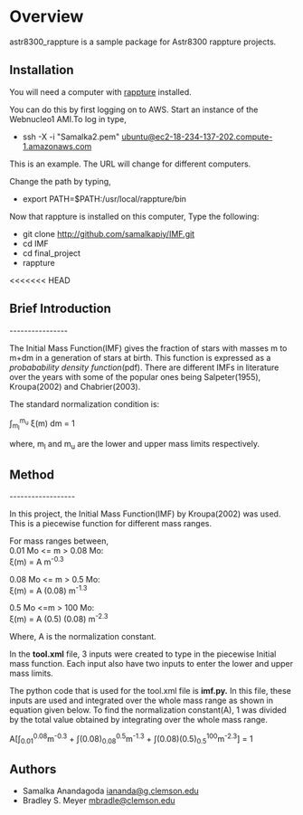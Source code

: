 Overview
========

astr8300_rappture is a sample package for Astr8300 rappture projects.

Installation
------------

You will need a computer with [rappture](https://nanohub.org/infrastructure/rappture/) installed.

You can do this by first logging on to AWS. Start an instance of the Webnucleo1 AMI.To log in type,
* ssh -X -i "Samalka2.pem" ubuntu@ec2-18-234-137-202.compute-1.amazonaws.com

This is an example. The URL will change for different computers. 

Change the path by typing, 
* export PATH=$PATH:/usr/local/rappture/bin

Now that rappture is installed on this computer, 
 Type the following:

* git clone http://github.com/samalkapiy/IMF.git
* cd IMF
* cd final_project
* rappture

<<<<<<< HEAD
<h2> Brief Introduction </h2>
----------------

The Initial Mass Function(IMF) gives the fraction of stars with masses m to m+dm in a generation of stars at birth. This function is expressed as a <i> probabability density function</i>(pdf). There are different IMFs in literature over the years with some of the popular ones being Salpeter(1955), Kroupa(2002) and Chabrier(2003). 

The standard normalization condition is:

&int;<sub>m<sub>l</sub></sub><sup>m<sub>u</sub></sup> &xi;(m) dm = 1

where, m<sub>l</sub> and m<sub>u</sub> are the lower and upper mass limits respectively.  

<h2> Method </h2>
------------------

In this project, the Initial Mass Function(IMF) by Kroupa(2002) was used. This is a piecewise function for different mass ranges. 

For mass ranges between,
<br>0.01 Mo <= m > 0.08 Mo:</br>
       &xi;(m) = A m<sup>-0.3</sup> 

0.08 Mo <= m > 0.5 Mo:
      <br> &xi;(m) = A (0.08) m<sup>-1.3</sup> </br>
      
0.5 Mo <=m > 100 Mo:
      <br> &xi;(m) = A (0.5) (0.08) m<sup>-2.3</sup> </br>

Where, A is the normalization constant. 

In the <b>tool.xml</b> file, 3 inputs were created to type in the piecewise Initial mass function. Each input also have two inputs to enter the lower and upper mass limits.

The python code that is used for the tool.xml file is <b>imf.py.</b> In this file, these inputs are used and integrated over the whole mass range as shown in equation given below. To find the normalization constant(A), 1 was divided by the total value obtained by integrating over the whole mass range.

A[&int;<sub>0.01</sub><sup>0.08</sup>m<sup>-0.3</sup> + &int;(0.08)<sub>0.08</sub><sup>0.5</sup>m<sup>-1.3</sup> + &int;(0.08)(0.5)<sub>0.5</sub><sup>100</sup>m<sup>-2.3</sup>] = 1


Authors
-------

- Samalka Anandagoda <iananda@g.clemson.edu>
- Bradley S. Meyer <mbradle@clemson.edu>
